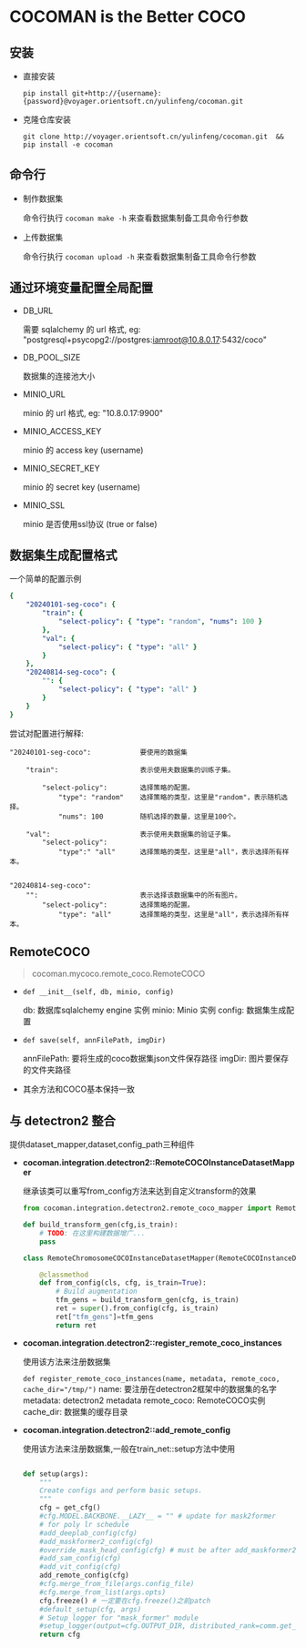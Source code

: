 # COCOMAN is the Better COCO


##  安装

-  直接安装

    `pip install git+http://{username}:{password}@voyager.orientsoft.cn/yulinfeng/cocoman.git`

- 克隆仓库安装

    `git clone http://voyager.orientsoft.cn/yulinfeng/cocoman.git  && pip install -e cocoman`

## 命令行

- 制作数据集

    命令行执行 `cocoman make -h` 来查看数据集制备工具命令行参数

- 上传数据集

    命令行执行 `cocoman upload -h` 来查看数据集制备工具命令行参数


## 通过环境变量配置全局配置

- DB_URL

    需要 sqlalchemy 的 url 格式, eg: "postgresql+psycopg2://postgres:iamroot@10.8.0.17:5432/coco"

- DB_POOL_SIZE

    数据集的连接池大小

- MINIO_URL
    
    minio 的 url 格式, eg: "10.8.0.17:9900"

- MINIO_ACCESS_KEY

    minio 的 access key (username)

- MINIO_SECRET_KEY

    minio 的 secret key (username)

- MINIO_SSL

    minio 是否使用ssl协议 (true or false)


## 数据集生成配置格式

一个简单的配置示例

```yml
{
    "20240101-seg-coco": {
        "train": {
            "select-policy": { "type": "random", "nums": 100 }
        },
        "val": {
            "select-policy": { "type": "all" }
        }
    },
    "20240814-seg-coco": {
        "": {
            "select-policy": { "type": "all" }
        }
    }
}
```

尝试对配置进行解释:

```
"20240101-seg-coco":            要使用的数据集
    
    "train":                    表示使用夫数据集的训练子集。
    
        "select-policy":        选择策略的配置。
            "type": "random"    选择策略的类型，这里是"random"，表示随机选择。
            "nums": 100         随机选择的数量，这里是100个。

    "val":                      表示使用夫数据集的验证子集。
        "select-policy": 
            "type":" "all"      选择策略的类型，这里是"all"，表示选择所有样本。


"20240814-seg-coco":
    "":                         表示选择该数据集中的所有图片。
        "select-policy":        选择策略的配置。
            "type": "all"       选择策略的类型，这里是"all"，表示选择所有样本。
```


## RemoteCOCO

> cocoman.mycoco.remote_coco.RemoteCOCO

- `def __init__(self, db, minio, config)`

    db:         数据库sqlalchemy engine 实例
    minio:      Minio 实例
    config:     数据集生成配置

- `def save(self, annFilePath, imgDir)`

    annFilePath: 要将生成的coco数据集json文件保存路径
    imgDir: 图片要保存的文件夹路径

- 其余方法和COCO基本保持一致


## 与 detectron2 整合

提供dataset_mapper,dataset,config_path三种组件

- **cocoman.integration.detectron2::RemoteCOCOInstanceDatasetMapper**

    继承该类可以重写from_config方法来达到自定义transform的效果
    ```python
    from cocoman.integration.detectron2.remote_coco_mapper import RemoteCOCOInstanceDatasetMapper

    def build_transform_gen(cfg,is_train):
        # TODO: 在这里构建数据增广...
        pass

    class RemoteChromosomeCOCOInstanceDatasetMapper(RemoteCOCOInstanceDatasetMapper):

        @classmethod
        def from_config(cls, cfg, is_train=True):
            # Build augmentation
            tfm_gens = build_transform_gen(cfg, is_train)
            ret = super().from_config(cfg, is_train)
            ret["tfm_gens"]=tfm_gens
            return ret
    ```

- **cocoman.integration.detectron2::register_remote_coco_instances**

     使用该方法来注册数据集

    `def register_remote_coco_instances(name, metadata, remote_coco, cache_dir="/tmp/")`
        name:                   要注册在detectron2框架中的数据集的名字
        metadata:               detectron2 metadata
        remote_coco:            RemoteCOCO实例
        cache_dir:              数据集的缓存目录


- **cocoman.integration.detectron2::add_remote_config**

     使用该方法来注册数据集,一般在train_net::setup方法中使用

    ```python

    def setup(args):
        """
        Create configs and perform basic setups.
        """
        cfg = get_cfg()
        #cfg.MODEL.BACKBONE.__LAZY__ = "" # update for mask2former
        # for poly lr schedule
        #add_deeplab_config(cfg)
        #add_maskformer2_config(cfg)
        #override_mask_head_config(cfg) # must be after add_maskformer2_config
        #add_sam_config(cfg)
        #add_vit_config(cfg)
        add_remote_config(cfg)  
        #cfg.merge_from_file(args.config_file)
        #cfg.merge_from_list(args.opts)
        cfg.freeze() # 一定要在cfg.freeze()之前patch
        #default_setup(cfg, args)
        # Setup logger for "mask_former" module
        #setup_logger(output=cfg.OUTPUT_DIR, distributed_rank=comm.get_rank(), name="mask2former")
        return cfg
    ```